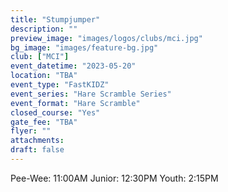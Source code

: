 ```yaml
---
title: "Stumpjumper"
description: ""
preview_image: "images/logos/clubs/mci.jpg"
bg_image: "images/feature-bg.jpg"
club: ["MCI"]
event_datetime: "2023-05-20"
location: "TBA"
event_type: "FastKIDZ"
event_series: "Hare Scramble Series"
event_format: "Hare Scramble"
closed_course: "Yes"
gate_fee: "TBA"
flyer: ""
attachments:
draft: false
---
```


Pee-Wee: 11:00AM
Junior: 12:30PM
Youth: 2:15PM